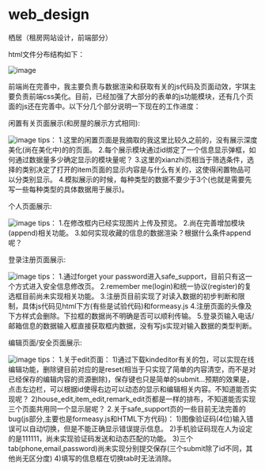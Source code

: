 # web_design
栖居（租房网站设计，前端部分）

html文件分布结构如下：

![image](https://github.com/perseverance123/web_design/blob/master/栖居页面分布.jpg)

前端尚在完善中，我主要负责与数据渲染和获取有关的js代码及页面动效，宇琪主要负责前端css美化。目前，已经加强了大部分的表单的js功能模块，还有几个页面的js还在完善中。以下分几个部分说明一下现在的工作进度：

闲置有关页面展示(和房屋的展示方式相同):

![image](https://github.com/perseverance123/web_design/blob/master/display1.jpg)
tips：
1.这里的闲置页面是我摘取的我这里比较久之前的，没有展示深度美化(尚在美化中)的的页面。
2.每个展示模块通过id绑定了一个信息显示弹框，如何通过数据量多少确定显示的模块量呢？
3.这里的xianzhi页相当于筛选条件，选择的类别决定了打开的item页面的显示内容是与什么有关的，这使得闲置物品可以分类别显示。
4.模拟展示的时候，每种类型的数据不要少于3个(也就是需要先写一些每种类型的具体数据用于展示)。

个人页面展示:

![image](https://github.com/perseverance123/web_design/blob/master/display2.jpg)
tips：
1.在修改框内已经实现图片上传及预览。
2.尚在完善增加模块(append)相关功能。
3.如何实现收藏的信息的数据渲染？根据什么条件append呢？

登录注册页面展示:

![image](https://github.com/perseverance123/web_design/blob/master/display3.jpg)
tips：
1.通过forget your password进入safe_support，目前只有这一个方式进入安全信息修改页。
2.remember me(login)和统一协议(register)的复选框目前尚未实现相关功能。
3.注册页目前实现了对读入数据的初步判断和限制，具体js代码见html下方(有些是试验代码)和formeasy.js
4.注册页面的头像及下方样式会删除。下拉框的数据尚不明确是否可以顺利传输。
5.登录页输入电话/邮箱信息的数据输入框直接获取框内数据，没有写js实现对输入数据的类型判断。

编辑页面/安全页面展示:

![image](https://github.com/perseverance123/web_design/blob/master/display4.jpg)
tips：
1.关于edit页面：
1)通过下载kindeditor有关的包，可以实现在线编辑功能，删除键目前对应的是reset(相当于只实现了简单的内容清空，而不是对已经保存的编辑内容的资源删除)，保存键也只是简单的submit...预期的效果是，点击左边栏，可以根据id使得右边可以动态的显示和编辑相关内容。不知道能否实现呢？
2)house_edit,item_edit,remark_edit页都是一样的排布，不知道能否实现三个页面共用同一个显示层呢？
2.关于safe_support页的一些目前无法完善的bug(js部分,主要也是formeasy.js和HTML下方代码)：
1)图像验证码(4位)输入错误可以自动切换，但是不能正确显示错误提示信息。
2)手机验证码现在人为设定的是111111，尚未实现验证码发送和动态匹配的功能。
3)三个tab(phone,email,password)尚未实现分别提交保存(三个submit除了id不同，其他尚无区分度)
4)填写的信息框在切换tab时无法消除。
